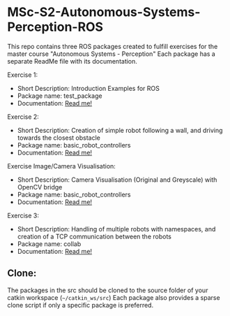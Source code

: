 # MSc-S2-Autonomous-Systems-Perception-ROS

This repo contains three ROS packages created to fulfill exercises for the master course "Autonomous Systems - Perception"
Each package has a separate ReadMe file with its documentation.

Exercise 1:
  - Short Description: Introduction Examples for ROS
  - Package name: test_package
  - Documentation: [Read me!](src/test_package/README.md)

Exercise 2:
  - Short Description: Creation of simple robot following a wall, and driving towards the closest obstacle
  - Package name: basic_robot_controllers
  - Documentation: [Read me!](src/basic_robot_controllers/README.md)

Exercise Image/Camera Visualisation:
  - Short Description: Camera Visualisation (Original and Greyscale) with OpenCV bridge
  - Package name: basic_robot_controllers
  - Documentation: [Read me!](src/basic_robot_controllers/README.md)

Exercise 3:
  - Short Description: Handling of multiple robots with namespaces, and creation of a TCP communication between the robots
  - Package name: collab
  - Documentation: [Read me!](src/collab/README.md)



## Clone:
The packages in the src should be cloned to the source folder of your catkin workspace (``~/catkin_ws/src``)
Each package also provides a sparse clone script if only a specific package is preferred.

